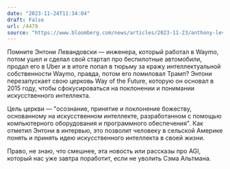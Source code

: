 ```yaml
---
date: "2023-11-24T11:34:04"
draft: False
url: /4479
source: "https://www.bloomberg.com/news/articles/2023-11-23/anthony-levandowski-reboots-the-church-of-artificial-intelligence"
---
```


Помните Энтони Левандовски — инженера, который работал в Waymo, потом ушел и сделал свой стартап про беспилотные автомобили, продал его в Uber и в итоге попал в тюрьму за кражу интеллектуальной собственности Waymo, правда, потом его помиловал Трамп? Энтони перезапускает свою церковь Way of the Future, которую он основал в 2015 году, чтобы сфокусироваться на поклонении и понимании искусственного интеллекта.

Цель церкви — "осознание, принятие и поклонение божеству, основанному на искусственном интеллекте, разработанном с помощью компьютерного оборудования и программного обеспечения". Как отметил Энтони в интервью, это позволит человеку в сельской Америке понять и принять идею искусственного интеллекта в своей жизни.

Право, не знаю, что смешнее, эта новость или рассказы про AGI, который нас уже завтра поработит, если не уволить Сэма Альтмана.
